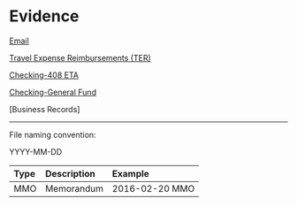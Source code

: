 # Evidence

[Email](https://oakstreetfalls.github.io/Evidence/Email/about.html)

[Travel Expense Reimbursements (TER)](https://github.com/oakstreetfalls/oakstreetfalls.github.io/tree/master/Evidence/Travel%20Expense%20Reimbursements)

[Checking-408 ETA](https://oakstreetfalls.github.io/Evidence/Checking-408%20ETA)

[Checking-General Fund](https://oakstreetfalls.github.io/Evidence/Checking-General%20Fund)

[Business Records]

___

File naming convention:

YYYY-MM-DD <type> <rest-of-name>
  
| Type    | Description   | Example |
|:---     | :---          | :--     |
| MMO     | Memorandum    | 2016-02-20 MMO <author> <title> |
| RPT     | Report        | |
| PKS     | Packing Slip  | |
| INV     | Invoice | |
| CRQ     | Check Request | |
| CRT     | Check Receipt | |
| CSB     | Check Stub | |
| Check   | Check Image | 
